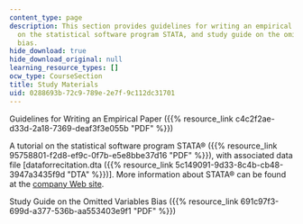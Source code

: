 ```yaml
---
content_type: page
description: This section provides guidelines for writing an empirical paper, a tutorial
  on the statistical software program STATA, and study guide on the omitted variables
  bias.
hide_download: true
hide_download_original: null
learning_resource_types: []
ocw_type: CourseSection
title: Study Materials
uid: 0288693b-72c9-789e-2e7f-9c112dc31701
---
```


Guidelines for Writing an Empirical Paper ({{% resource_link c4c2f2ae-d33d-2a18-7369-deaf3f3e055b "PDF" %}})

A tutorial on the statistical software program STATA® ({{% resource_link 95758801-f2d8-ef9c-0f7b-e5e8bbe37d16 "PDF" %}}), with associated data file \[dataforrecitation.dta ({{% resource_link 5c149091-9d33-8c4b-cb48-3947a3435f9d "DTA" %}})\]. More information about STATA® can be found at the [company Web site](http://www.stata.com/).

Study Guide on the Omitted Variables Bias ({{% resource_link 691c97f3-699d-a377-536b-aa553403e9f1 "PDF" %}})